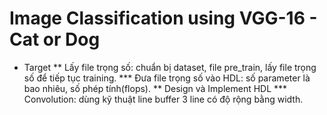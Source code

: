 # Image Classification using VGG-16 - Cat or Dog
* Target
** Lấy file trọng số: chuẩn bị dataset, file pre_train, lấy file trọng số để tiếp tục training.
*** Đưa file trọng số vào HDL: số parameter là bao nhiêu, số phép tính(flops).
** Design và Implement HDL
*** Convolution: dùng kỹ thuật line buffer 3 line có độ rộng bằng width.
